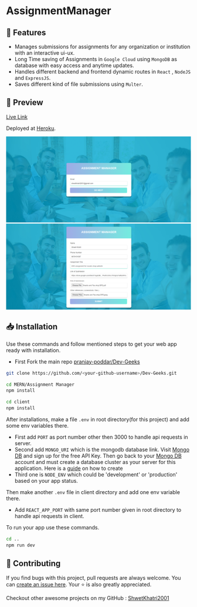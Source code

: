 # AssignmentManager

## 🚀 Features

- Manages submissions for assignments for any organization or institution with an interactive ui-ux.
- Long Time saving of Assignments in `Google Cloud` using `MongoDB` as database with easy access and anytime updates.
- Handles different backend and frontend dynamic routes in `React` , `NodeJS` and `ExpressJS`.
- Saves different kind of file submissions using `Multer`.

## :eyes: Preview

[Live Link](https://managemyassignment.herokuapp.com/)

Deployed at [Heroku](https://heroku.com).

![Landing Page](./uploads/Landing_screen.png)
![Submission Page](./uploads/Submission_screen.png)

## 📥 Installation

Use these commands and follow mentioned steps to get your web app ready with installation.

- First Fork the main repo [pranjay-poddar/Dev-Geeks](https://github.com/pranjay-poddar/Dev-Geeks)

```bash
git clone https://github.com/<your-github-username>/Dev-Geeks.git
```

```bash
cd MERN/Assignment Manager
npm install
```

```bash
cd client
npm install
```

After installations, make a file `.env` in root directory(for this project) and add some env variables there.

- First add `PORT` as port number other then 3000 to handle api requests in server.
- Second add `MONGO_URI` which is the mongodb database link.
  Visit [Mongo DB](https://www.mongodb.com/) and sign up for the free API Key. Then go back to your [Mongo DB](https://www.mongodb.com/) account and must create a database cluster as your server for this application. Here is a [guide](https://docs.mongodb.com/manual/tutorial/atlas-free-tier-setup/) on how to create
- Third one is `NODE_ENV` which could be 'development' or 'production' based on your app status.

Then make another `.env` file in client directory and add one env variable there.

- Add `REACT_APP_PORT` with same port number given in root directory to handle api requests in client.

To run your app use these commands.

```bash
cd ..
npm run dev
```

## 🎁 Contributing

If you find bugs with this project, pull requests are always welcome. You can [create an issue here](https://github.com/pranjay-poddar/Dev-Geeks/issues/new).
Your :star: is also greatly appreciated.

Checkout other awesome projects on my GitHub : [ShwetKhatri2001](https://github.com/ShwetKhatri2001)

